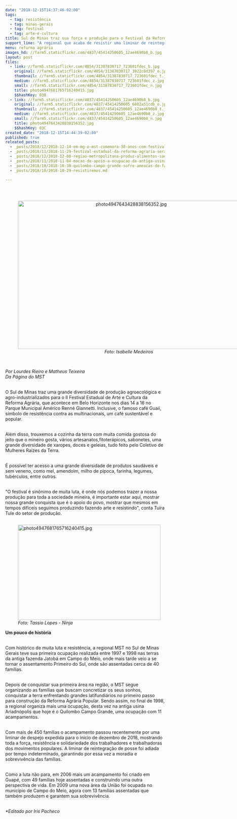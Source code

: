 ```yaml
---
date: "2018-12-15T14:37:46-02:00"
tags:
  - tag: resistência
  - tag: minas-gerais
  - tag: festival
  - tag: arte-e-cultura
title: Sul de Minas traz sua força e produção para o Festival da Reforma Agrária
support_line: "A regional que acaba de resistir uma liminar de reintegração de posse, é uma das maiores produtoras de café do estado, inclusive o saboroso café Guaií. "
menu: reforma agrária
images_hd: //farm5.staticflickr.com/4837/45414250605_12ae4690b8_b.jpg
layout: post
files:
  - link: //farm5.staticflickr.com/4854/31387830717_723601fdec_b.jpg
    original: //farm5.staticflickr.com/4854/31387830717_3922c8d397_o.jpg
    thumbnail: //farm5.staticflickr.com/4854/31387830717_723601fdec_t.jpg
    medium: //farm5.staticflickr.com/4854/31387830717_723601fdec_z.jpg
    small: //farm5.staticflickr.com/4854/31387830717_723601fdec_n.jpg
    title: photo4947681765716240415.jpg
    $$hashKey: 038
  - link: //farm5.staticflickr.com/4837/45414250605_12ae4690b8_b.jpg
    original: //farm5.staticflickr.com/4837/45414250605_6802a51cdb_o.jpg
    thumbnail: //farm5.staticflickr.com/4837/45414250605_12ae4690b8_t.jpg
    medium: //farm5.staticflickr.com/4837/45414250605_12ae4690b8_z.jpg
    small: //farm5.staticflickr.com/4837/45414250605_12ae4690b8_n.jpg
    title: photo4947643428838156352.jpg
    $$hashKey: 03C
created_date: "2018-12-15T14:44:39-02:00"
published: true
releated_posts:
  - _posts/2018/12/2018-12-14-em-mg-o-mst-comemora-30-anos-com-festival-da-reforma-agraria.md
  - _posts/2018/11/2018-11-29-festival-estadual-da-reforma-agraria-sera-marco-de-resistencia-em-minas-gerais.md
  - _posts/2018/12/2018-12-08-regiao-metropolitana-produz-alimentos-saudaveis-para-festival-da-reforma-agraria-de-minas-gerais.md
  - _posts/2018/11/2018-11-04-mocao-de-apoio-a-ocupacao-da-antiga-usina-ariadnopolis-quilombo-campo-grande.md
  - _posts/2018/10/2018-10-30-quilombo-campo-grande-sofre-ameacas-do-fascismo.md
  - _posts/2018/10/2018-10-29-resistiremos.md

---
```

<p>&nbsp;</p>

<div style="text-align:center">
<figure class="image" style="display:inline-block"><img alt="photo4947643428838156352.jpg" height="467" src="//farm5.staticflickr.com/4837/45414250605_12ae4690b8_b.jpg" width="700" />
<figcaption><em>Foto: Isabelle Medeiros</em></figcaption>
</figure>
</div>

<p><br />
<em>Por Lourdes Rieiro e Matheus Teixeira<br />
Da P&aacute;gina do MST</em></p>

<p><br />
O Sul de Minas traz uma grande diversidade de produ&ccedil;&atilde;o agroecol&oacute;gica e agro-industrializados para o II Festival Estadual de Arte e Cultura da Reforma Agr&aacute;ria, que acontece em Belo Horizonte nos dias 14 a 16 no Parque Municipal Am&eacute;rico Renn&eacute; Giannetti. Inclusive, o famoso caf&eacute; Guai&iacute;, s&iacute;mbolo de resist&ecirc;ncia contra as multinacionais, um caf&eacute; sustent&aacute;vel e popular.&nbsp;</p>

<p><br />
Al&eacute;m disso, trouxemos&nbsp;a cozinha da terra com muita comida gostosa do jeito que o mineiro gosta, v&aacute;rios artesanatos,fitoter&aacute;picos, sabonetes, uma grande diversidade de xaropes, doces e geleias, tudo feito pelo Coletivo de Mulheres Ra&iacute;zes da Terra.&nbsp;</p>

<p><br />
&Eacute; poss&iacute;vel ter acesso a uma grande diversidade de produtos saud&aacute;veis e sem veneno, como mel, amendoim, milho de pipoca, farinha, legumes, tub&eacute;rculos, entre outros.&nbsp;</p>

<p><br />
&quot;O festival &eacute; sin&ocirc;nimo de muita luta, &eacute; onde n&oacute;s podemos trazer a nossa produ&ccedil;&atilde;o para toda a sociedade mineira, &eacute; importante estar aqui, mostrar nossa grande conquista que &eacute; o apoio do povo, mostrar que mesmos em tempos dif&iacute;ceis seguimos produzindo fazendo arte e resistindo&quot;, conta Tu&iacute;ra Tule do setor de produ&ccedil;&atilde;o.&nbsp;</p>

<figure class="image" style="float:left"><img alt="photo4947681765716240415.jpg" height="300" src="//farm5.staticflickr.com/4854/31387830717_723601fdec_b.jpg" width="450" />
<figcaption><em>Foto: Tassio Lopes - Ninja</em></figcaption>
</figure>

<p><br />
<strong>Um pouco de hist&oacute;ria</strong></p>

<p><br />
Com hist&oacute;rico de muita luta e resist&ecirc;ncia, a regional MST no Sul de Minas Gerais teve sua primeira ocupa&ccedil;&atilde;o realizada entre 1997 e 1998 nas terras da antiga fazenda Jatob&aacute; em Campo do Meio, onde mais tarde veio a se tornar o assentamento Primeiro do Sul, onde s&atilde;o assentadas cerca de 40 fam&iacute;lias.&nbsp;</p>

<p><br />
Depois de conquistar sua primeira &aacute;rea na regi&atilde;o, o MST segue organizando as fam&iacute;lias que buscam concretizar os seus sonhos, conquistar a terra enfrentando grandes latifundi&aacute;rios no primeiro passo para constru&ccedil;&atilde;o da Reforma Agr&aacute;ria Popular. Sendo assim, no final de 1998, a regional organiza mais uma ocupa&ccedil;&atilde;o, desta vez na antiga usina Ariadn&oacute;polis que hoje &eacute; o Quilombo Campo Grande, uma ocupa&ccedil;&atilde;o com 11 acampamentos.&nbsp;</p>

<p><br />
Com mais de 450 fam&iacute;lias o acampamento passou recentemente por uma liminar de despejo expedida para o in&iacute;cio de dezembro de 2018, mostrando toda a for&ccedil;a, resist&ecirc;ncia e solidariedade dos trabalhadores e trabalhadoras dos movimentos populares. A liminar de reintegra&ccedil;&atilde;o de posse foi adiada por tempo indeterminado, garantindo por essa vez a moradia e sobreviv&ecirc;ncia das fam&iacute;lias.</p>

<p><br />
Como a luta n&atilde;o para, em 2006 mais um acampamento foi criado em Guap&eacute;, com 49 fam&iacute;lias hoje assentadas e construindo uma outra perspectiva de vida. Em 2009 uma nova &aacute;rea da Uni&atilde;o foi ocupada no munic&iacute;pio de Campo do Meio, agora com 13 fam&iacute;lias assentadas que tamb&eacute;m produzem e garantem sua sobreviv&ecirc;ncia.</p>

<p><br />
<em>*Editado por Iris Pacheco</em></p>
